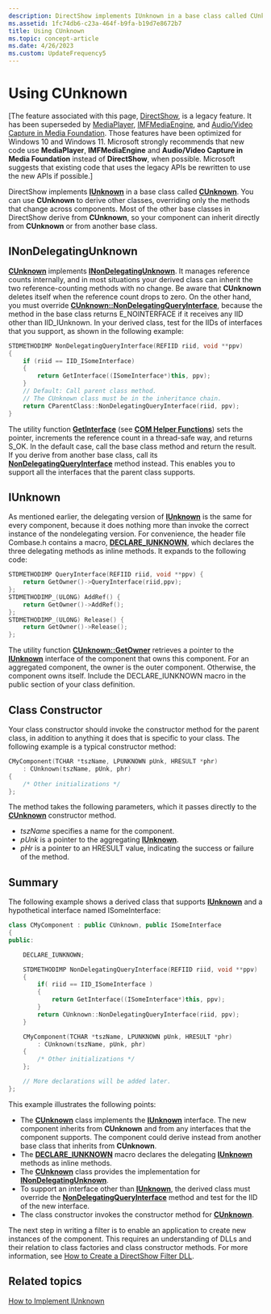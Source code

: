 ```yaml
---
description: DirectShow implements IUnknown in a base class called CUnknown.
ms.assetid: 1fc74db6-c23a-464f-b9fa-b19d7e8672b7
title: Using CUnknown
ms.topic: concept-article
ms.date: 4/26/2023
ms.custom: UpdateFrequency5
---
```


# Using CUnknown

\[The feature associated with this page, [DirectShow](/windows/win32/directshow/directshow), is a legacy feature. It has been superseded by [MediaPlayer](/uwp/api/Windows.Media.Playback.MediaPlayer), [IMFMediaEngine](/windows/win32/api/mfmediaengine/nn-mfmediaengine-imfmediaengine), and [Audio/Video Capture in Media Foundation](/windows/win32/medfound/audio-video-capture-in-media-foundation). Those features have been optimized for Windows 10 and Windows 11. Microsoft strongly recommends that new code use **MediaPlayer**, **IMFMediaEngine** and **Audio/Video Capture in Media Foundation** instead of **DirectShow**, when possible. Microsoft suggests that existing code that uses the legacy APIs be rewritten to use the new APIs if possible.\]

DirectShow implements [**IUnknown**](/windows/win32/api/unknwn/nn-unknwn-iunknown) in a base class called [**CUnknown**](cunknown.md). You can use **CUnknown** to derive other classes, overriding only the methods that change across components. Most of the other base classes in DirectShow derive from **CUnknown**, so your component can inherit directly from **CUnknown** or from another base class.

## INonDelegatingUnknown

[**CUnknown**](cunknown.md) implements [**INonDelegatingUnknown**](inondelegatingunknown.md). It manages reference counts internally, and in most situations your derived class can inherit the two reference-counting methods with no change. Be aware that **CUnknown** deletes itself when the reference count drops to zero. On the other hand, you must override [**CUnknown::NonDelegatingQueryInterface**](cunknown-nondelegatingqueryinterface.md), because the method in the base class returns E\_NOINTERFACE if it receives any IID other than IID\_IUnknown. In your derived class, test for the IIDs of interfaces that you support, as shown in the following example:


```C++
STDMETHODIMP NonDelegatingQueryInterface(REFIID riid, void **ppv)
{
    if (riid == IID_ISomeInterface)
    {
        return GetInterface((ISomeInterface*)this, ppv);
    }
    // Default: Call parent class method. 
    // The CUnknown class must be in the inheritance chain.
    return CParentClass::NonDelegatingQueryInterface(riid, ppv);
}
```



The utility function [**GetInterface**](getinterface.md) (see [**COM Helper Functions**](com-helper-functions.md)) sets the pointer, increments the reference count in a thread-safe way, and returns S\_OK. In the default case, call the base class method and return the result. If you derive from another base class, call its [**NonDelegatingQueryInterface**](cunknown-nondelegatingqueryinterface.md) method instead. This enables you to support all the interfaces that the parent class supports.

## IUnknown

As mentioned earlier, the delegating version of [**IUnknown**](/windows/win32/api/unknwn/nn-unknwn-iunknown) is the same for every component, because it does nothing more than invoke the correct instance of the nondelegating version. For convenience, the header file Combase.h contains a macro, [**DECLARE\_IUNKNOWN**](declare-iunknown.md), which declares the three delegating methods as inline methods. It expands to the following code:


```C++
STDMETHODIMP QueryInterface(REFIID riid, void **ppv) {      
    return GetOwner()->QueryInterface(riid,ppv);            
};                                                          
STDMETHODIMP_(ULONG) AddRef() {                             
    return GetOwner()->AddRef();                            
};                                                          
STDMETHODIMP_(ULONG) Release() {                            
    return GetOwner()->Release();                           
};
```



The utility function [**CUnknown::GetOwner**](cunknown-getowner.md) retrieves a pointer to the [**IUnknown**](/windows/win32/api/unknwn/nn-unknwn-iunknown) interface of the component that owns this component. For an aggregated component, the owner is the outer component. Otherwise, the component owns itself. Include the DECLARE\_IUNKNOWN macro in the public section of your class definition.

## Class Constructor

Your class constructor should invoke the constructor method for the parent class, in addition to anything it does that is specific to your class. The following example is a typical constructor method:


```C++
CMyComponent(TCHAR *tszName, LPUNKNOWN pUnk, HRESULT *phr) 
    : CUnknown(tszName, pUnk, phr)
{ 
    /* Other initializations */ 
};
```



The method takes the following parameters, which it passes directly to the [**CUnknown**](cunknown.md) constructor method.

-   *tszName* specifies a name for the component.
-   *pUnk* is a pointer to the aggregating [**IUnknown**](/windows/win32/api/unknwn/nn-unknwn-iunknown).
-   *pHr* is a pointer to an HRESULT value, indicating the success or failure of the method.

## Summary

The following example shows a derived class that supports [**IUnknown**](/windows/win32/api/unknwn/nn-unknwn-iunknown) and a hypothetical interface named ISomeInterface:


```C++
class CMyComponent : public CUnknown, public ISomeInterface
{
public:

    DECLARE_IUNKNOWN;

    STDMETHODIMP NonDelegatingQueryInterface(REFIID riid, void **ppv)
    {
        if( riid == IID_ISomeInterface )
        {
            return GetInterface((ISomeInterface*)this, ppv);
        }
        return CUnknown::NonDelegatingQueryInterface(riid, ppv);
    }

    CMyComponent(TCHAR *tszName, LPUNKNOWN pUnk, HRESULT *phr) 
        : CUnknown(tszName, pUnk, phr)
    { 
        /* Other initializations */ 
    };

    // More declarations will be added later.
};
```



This example illustrates the following points:

-   The [**CUnknown**](cunknown.md) class implements the [**IUnknown**](/windows/win32/api/unknwn/nn-unknwn-iunknown) interface. The new component inherits from **CUnknown** and from any interfaces that the component supports. The component could derive instead from another base class that inherits from **CUnknown**.
-   The [**DECLARE\_IUNKNOWN**](declare-iunknown.md) macro declares the delegating [**IUnknown**](/windows/win32/api/unknwn/nn-unknwn-iunknown) methods as inline methods.
-   The [**CUnknown**](cunknown.md) class provides the implementation for [**INonDelegatingUnknown**](inondelegatingunknown.md).
-   To support an interface other than [**IUnknown**](/windows/win32/api/unknwn/nn-unknwn-iunknown), the derived class must override the [**NonDelegatingQueryInterface**](cunknown-nondelegatingqueryinterface.md) method and test for the IID of the new interface.
-   The class constructor invokes the constructor method for [**CUnknown**](cunknown.md).

The next step in writing a filter is to enable an application to create new instances of the component. This requires an understanding of DLLs and their relation to class factories and class constructor methods. For more information, see [How to Create a DirectShow Filter DLL](how-to-create-a-dll.md).

## Related topics

<dl> <dt>

[How to Implement IUnknown](how-to-implement-iunknown.md)
</dt> </dl>

 

 
